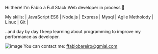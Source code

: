 Hi there! I'm Fabio a Full Stack Web developer in process 👋

My skills:
| JavaScript ES6 | Node.js | Express | Mysql | Agile Metholody | Linux | Git |

..and day by day I keep learning about programming to improve my performance as developer.

![image](https://user-images.githubusercontent.com/52148486/122406508-4a43e500-cf57-11eb-89f7-77c85484879a.png) You can contact me: ffabiobareiro@gmial.com
